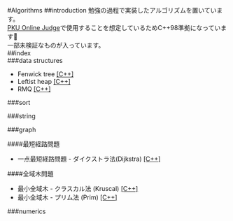 #Algorithms
##introduction
勉強の過程で実装したアルゴリズムを置いています。  
[PKU Online Judge](http://poj.org)で使用することを想定しているためC++98準拠になっています🙏  
一部未検証なものが入っています。  
##index  
###data structures  
* Fenwick tree [[C++]](/data_structure/fenwick_tree.cpp)
* Leftist heap [[C++]](/data_structure/leftist_heap.cpp)
* RMQ [[C++]](/data_structure/range_minimum_query.cpp)

###sort  

###string  

###graph  

####最短経路問題  
* 一点最短経路問題 - ダイクストラ法(Dijkstra) [[C++]](/graph/dijkstra.cpp)

####全域木問題  
* 最小全域木 - クラスカル法 (Kruscal) [[C++]](/graph/kruscal.cpp)
* 最小全域木 - プリム法 (Prim) [[C++]](/graph/prim.cpp)

###numerics  
